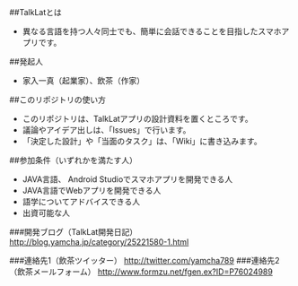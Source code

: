 ##TalkLatとは
* 異なる言語を持つ人々同士でも、簡単に会話できることを目指したスマホアプリです。

##発起人
* 家入一真（起業家）、飲茶（作家）

##このリポジトリの使い方
* このリポジトリは、TalkLatアプリの設計資料を置くところです。
* 議論やアイデア出しは、「Issues」で行います。
* 「決定した設計」や「当面のタスク」は、「Wiki」に書き込みます。

##参加条件（いずれかを満たす人）
* JAVA言語、 Android Studioでスマホアプリを開発できる人
* JAVA言語でWebアプリを開発できる人
* 語学についてアドバイスできる人
* 出資可能な人

###開発ブログ（TalkLat開発日記）
http://blog.yamcha.jp/category/25221580-1.html

###連絡先1（飲茶ツイッター）
http://twitter.com/yamcha789
###連絡先2（飲茶メールフォーム）
http://www.formzu.net/fgen.ex?ID=P76024989
